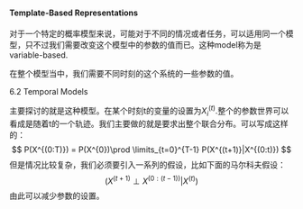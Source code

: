 #### Template-Based Representations

对于一个特定的概率模型来说，可能对于不同的情况或者任务，可以适用同一个模型，只不过我们需要改变这个模型中的参数的值而已。这种model称为是variable-based.

在整个模型当中，我们需要不同时刻的这个系统的一些参数的值。

6.2 Temporal Models

主要探讨的就是这种模型。在某个时刻t的变量的设置为$X_i^{(t)}$.整个的参数世界可以看成是随着t的一个轨迹。我们主要做的就是要求出整个联合分布。可以写成这样的：
$$
P(X^{(0:T)}) = P(X^{0})\prod \limits_{t=0}^{T-1} P(X^{(t+1)}|X^{(0:t)})
$$
但是情况比较复杂，我们必须要引入一系列的假设，比如下面的马尔科夫假设：
$$
(X^{(t+1)}\perp X^{(0:(t-1))}|X^{(t)})
$$
由此可以减少参数的设置。